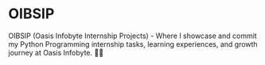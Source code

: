 # OIBSIP
 OIBSIP (Oasis Infobyte Internship Projects) - Where I showcase and commit my Python Programming internship tasks, learning experiences, and growth journey at Oasis Infobyte. 🚀🐍
